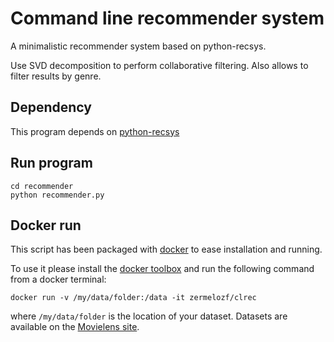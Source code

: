 # Command line recommender system

A minimalistic recommender system based on python-recsys.

Use SVD decomposition to perform collaborative filtering. Also allows to filter results by genre.

## Dependency

This program depends on [python-recsys](http://ocelma.net/software/python-recsys/build/html/installation.html)

## Run program

```shell
cd recommender
python recommender.py
```

## Docker run

This script has been packaged with [docker](https://www.docker.com) to ease
installation and running.

To use it please install the [docker toolbox](https://www.docker.com/products/overview#/docker_toolbox)
and run the following command from a docker terminal:

```
docker run -v /my/data/folder:/data -it zermelozf/clrec
```

where `/my/data/folder` is the location of your dataset. Datasets are available 
on the [Movielens site](http://grouplens.org/datasets/movielens/latest/).
